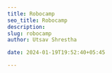 ```yaml
---
title: Robocamp
seo_title: Robocamp
description: 
slug: robocamp
author: Utsav Shrestha

date: 2024-01-19T19:52:40+05:45

---
```


